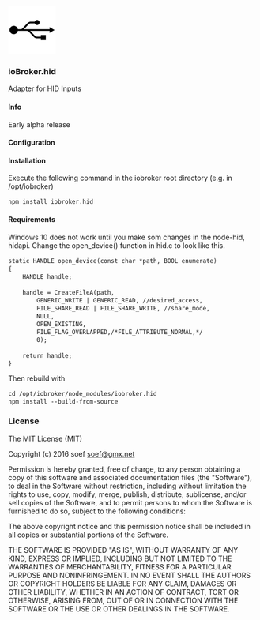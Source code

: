 ![Logo](admin/hid.png)
### ioBroker.hid

Adapter for HID Inputs

#### Info
Early alpha release

#### Configuration


#### Installation
Execute the following command in the iobroker root directory (e.g. in /opt/iobroker)
```
npm install iobroker.hid 
```

#### Requirements

Windows 10 does not work until you make som changes in the node-hid, hidapi.
Change the open_device() function in hid.c to look like this.
```
static HANDLE open_device(const char *path, BOOL enumerate)
{
	HANDLE handle;

	handle = CreateFileA(path,
		GENERIC_WRITE | GENERIC_READ, //desired_access,
		FILE_SHARE_READ | FILE_SHARE_WRITE, //share_mode,
		NULL,
		OPEN_EXISTING,
		FILE_FLAG_OVERLAPPED,/*FILE_ATTRIBUTE_NORMAL,*/
		0);

	return handle;
}
```
Then rebuild with
```
cd /opt/iobroker/node_modules/iobroker.hid
npm install --build-from-source
```


### License
The MIT License (MIT)

Copyright (c) 2016 soef <soef@gmx.net>

Permission is hereby granted, free of charge, to any person obtaining a copy
of this software and associated documentation files (the "Software"), to deal
in the Software without restriction, including without limitation the rights
to use, copy, modify, merge, publish, distribute, sublicense, and/or sell
copies of the Software, and to permit persons to whom the Software is
furnished to do so, subject to the following conditions:

The above copyright notice and this permission notice shall be included in
all copies or substantial portions of the Software.

THE SOFTWARE IS PROVIDED "AS IS", WITHOUT WARRANTY OF ANY KIND, EXPRESS OR
IMPLIED, INCLUDING BUT NOT LIMITED TO THE WARRANTIES OF MERCHANTABILITY,
FITNESS FOR A PARTICULAR PURPOSE AND NONINFRINGEMENT. IN NO EVENT SHALL THE
AUTHORS OR COPYRIGHT HOLDERS BE LIABLE FOR ANY CLAIM, DAMAGES OR OTHER
LIABILITY, WHETHER IN AN ACTION OF CONTRACT, TORT OR OTHERWISE, ARISING FROM,
OUT OF OR IN CONNECTION WITH THE SOFTWARE OR THE USE OR OTHER DEALINGS IN
THE SOFTWARE.
